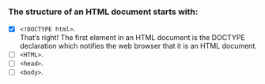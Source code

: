 ### The structure of an HTML document starts with:

- [x] `<!DOCTYPE html>`. <br>
      That’s right! The first element in an HTML document is the DOCTYPE declaration which notifies the web browser that it is an HTML document.
- [ ] `<HTML>`.
- [ ] `<head>`.
- [ ] `<body>`.
